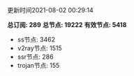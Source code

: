 更新时间2021-08-02 00:29:14

**总订阅: 289**
**总节点: 19222**
**有效节点: 5418**
- ss节点: 3462
- v2ray节点: 1515
- ssr节点: 286
- trojan节点: 155
